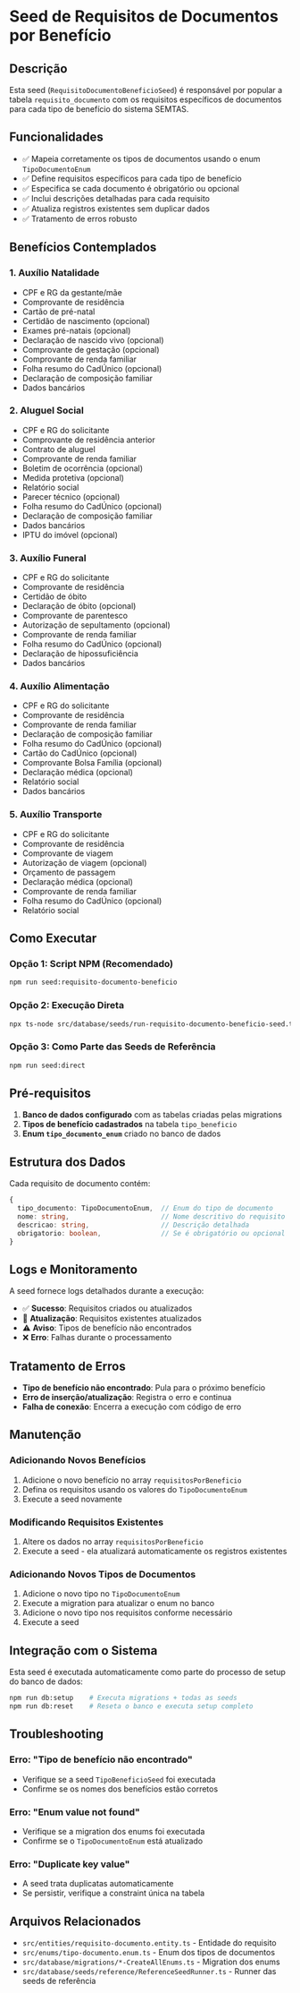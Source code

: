 # Seed de Requisitos de Documentos por Benefício

## Descrição

Esta seed (`RequisitoDocumentoBeneficioSeed`) é responsável por popular a tabela `requisito_documento` com os requisitos específicos de documentos para cada tipo de benefício do sistema SEMTAS.

## Funcionalidades

- ✅ Mapeia corretamente os tipos de documentos usando o enum `TipoDocumentoEnum`
- ✅ Define requisitos específicos para cada tipo de benefício
- ✅ Especifica se cada documento é obrigatório ou opcional
- ✅ Inclui descrições detalhadas para cada requisito
- ✅ Atualiza registros existentes sem duplicar dados
- ✅ Tratamento de erros robusto

## Benefícios Contemplados

### 1. Auxílio Natalidade
- CPF e RG da gestante/mãe
- Comprovante de residência
- Cartão de pré-natal
- Certidão de nascimento (opcional)
- Exames pré-natais (opcional)
- Declaração de nascido vivo (opcional)
- Comprovante de gestação (opcional)
- Comprovante de renda familiar
- Folha resumo do CadÚnico (opcional)
- Declaração de composição familiar
- Dados bancários

### 2. Aluguel Social
- CPF e RG do solicitante
- Comprovante de residência anterior
- Contrato de aluguel
- Comprovante de renda familiar
- Boletim de ocorrência (opcional)
- Medida protetiva (opcional)
- Relatório social
- Parecer técnico (opcional)
- Folha resumo do CadÚnico (opcional)
- Declaração de composição familiar
- Dados bancários
- IPTU do imóvel (opcional)

### 3. Auxílio Funeral
- CPF e RG do solicitante
- Comprovante de residência
- Certidão de óbito
- Declaração de óbito (opcional)
- Comprovante de parentesco
- Autorização de sepultamento (opcional)
- Comprovante de renda familiar
- Folha resumo do CadÚnico (opcional)
- Declaração de hipossuficiência
- Dados bancários

### 4. Auxílio Alimentação
- CPF e RG do solicitante
- Comprovante de residência
- Comprovante de renda familiar
- Declaração de composição familiar
- Folha resumo do CadÚnico (opcional)
- Cartão do CadÚnico (opcional)
- Comprovante Bolsa Família (opcional)
- Declaração médica (opcional)
- Relatório social
- Dados bancários

### 5. Auxílio Transporte
- CPF e RG do solicitante
- Comprovante de residência
- Comprovante de viagem
- Autorização de viagem (opcional)
- Orçamento de passagem
- Declaração médica (opcional)
- Comprovante de renda familiar
- Folha resumo do CadÚnico (opcional)
- Relatório social

## Como Executar

### Opção 1: Script NPM (Recomendado)
```bash
npm run seed:requisito-documento-beneficio
```

### Opção 2: Execução Direta
```bash
npx ts-node src/database/seeds/run-requisito-documento-beneficio-seed.ts
```

### Opção 3: Como Parte das Seeds de Referência
```bash
npm run seed:direct
```

## Pré-requisitos

1. **Banco de dados configurado** com as tabelas criadas pelas migrations
2. **Tipos de benefício cadastrados** na tabela `tipo_beneficio`
3. **Enum `tipo_documento_enum`** criado no banco de dados

## Estrutura dos Dados

Cada requisito de documento contém:

```typescript
{
  tipo_documento: TipoDocumentoEnum,  // Enum do tipo de documento
  nome: string,                       // Nome descritivo do requisito
  descricao: string,                  // Descrição detalhada
  obrigatorio: boolean,               // Se é obrigatório ou opcional
}
```

## Logs e Monitoramento

A seed fornece logs detalhados durante a execução:

- ✅ **Sucesso**: Requisitos criados ou atualizados
- 🔄 **Atualização**: Requisitos existentes atualizados
- ⚠️ **Aviso**: Tipos de benefício não encontrados
- ❌ **Erro**: Falhas durante o processamento

## Tratamento de Erros

- **Tipo de benefício não encontrado**: Pula para o próximo benefício
- **Erro de inserção/atualização**: Registra o erro e continua
- **Falha de conexão**: Encerra a execução com código de erro

## Manutenção

### Adicionando Novos Benefícios

1. Adicione o novo benefício no array `requisitosPorBeneficio`
2. Defina os requisitos usando os valores do `TipoDocumentoEnum`
3. Execute a seed novamente

### Modificando Requisitos Existentes

1. Altere os dados no array `requisitosPorBeneficio`
2. Execute a seed - ela atualizará automaticamente os registros existentes

### Adicionando Novos Tipos de Documentos

1. Adicione o novo tipo no `TipoDocumentoEnum`
2. Execute a migration para atualizar o enum no banco
3. Adicione o novo tipo nos requisitos conforme necessário
4. Execute a seed

## Integração com o Sistema

Esta seed é executada automaticamente como parte do processo de setup do banco de dados:

```bash
npm run db:setup    # Executa migrations + todas as seeds
npm run db:reset    # Reseta o banco e executa setup completo
```

## Troubleshooting

### Erro: "Tipo de benefício não encontrado"
- Verifique se a seed `TipoBeneficioSeed` foi executada
- Confirme se os nomes dos benefícios estão corretos

### Erro: "Enum value not found"
- Verifique se a migration dos enums foi executada
- Confirme se o `TipoDocumentoEnum` está atualizado

### Erro: "Duplicate key value"
- A seed trata duplicatas automaticamente
- Se persistir, verifique a constraint única na tabela

## Arquivos Relacionados

- `src/entities/requisito-documento.entity.ts` - Entidade do requisito
- `src/enums/tipo-documento.enum.ts` - Enum dos tipos de documentos
- `src/database/migrations/*-CreateAllEnums.ts` - Migration dos enums
- `src/database/seeds/reference/ReferenceSeedRunner.ts` - Runner das seeds de referência